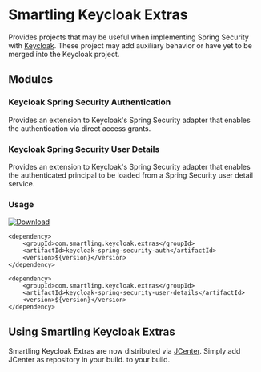 # Smartling Keycloak Extras

Provides projects that may be useful when implementing Spring Security with [Keycloak].
These project may add auxiliary behavior or have yet to be merged into the Keycloak project.

## Modules

### Keycloak Spring Security Authentication

Provides an extension to Keycloak's Spring Security adapter that enables the authentication
via direct access grants.

### Keycloak Spring Security User Details

Provides an extension to Keycloak's Spring Security adapter that enables the authenticated
principal to be loaded from a Spring Security user detail service.

### Usage

[ ![Download](https://api.bintray.com/packages/smartling/release/keycloak-spring-security-auth/images/download.svg) ](https://bintray.com/smartling/release/keycloak-spring-security-auth/_latestVersion)

```
<dependency>
	<groupId>com.smartling.keycloak.extras</groupId>
	<artifactId>keycloak-spring-security-auth</artifactId>
	<version>${version}</version>
</dependency>

<dependency>
	<groupId>com.smartling.keycloak.extras</groupId>
	<artifactId>keycloak-spring-security-user-details</artifactId>
	<version>${version}</version>
</dependency>

```

## Using Smartling Keycloak Extras

Smartling Keycloak Extras are now distributed via [JCenter]. Simply add JCenter as repository in your build.
to your build.

[jcenter]: https://bintray.com/bintray/jcenter
[keycloak]: http://keycloak.org
[repo]: https://dl.bintray.com/smartling/release
